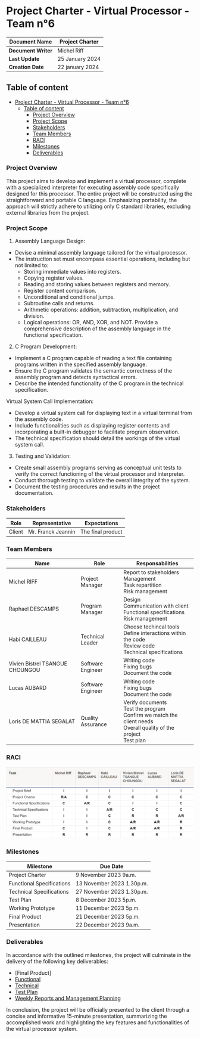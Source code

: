 # Project Charter - Virtual Processor - Team n°6

| **Document Name** | Project Charter |
| ---- | ---- |
| **Document Writer** | Michel Riff |
| **Last Update** | 25 January 2024 |
| **Creation Date** | 22 january 2024 |

## Table of content

- [Project Charter - Virtual Processor - Team n°6](#project-charter---virtual-processor---team-n6)
  - [Table of content](#table-of-content)
    - [Project Overview](#project-overview)
    - [Project Scope](#project-scope)
    - [Stakeholders](#stakeholders)
    - [Team Members](#team-members)
    - [RACI](#raci)
    - [Milestones](#milestones)
    - [Deliverables](#deliverables)

### Project Overview

This project aims to develop and implement a virtual processor, complete with a specialized interpreter for executing assembly code specifically designed for this processor. The entire project will be constructed using the straightforward and portable C language. Emphasizing portability, the approach will strictly adhere to utilizing only C standard libraries, excluding external libraries from the project.

### Project Scope

1. Assembly Language Design:
- Devise a minimal assembly language tailored for the virtual processor.
- The instruction set must encompass essential operations, including but not limited to:
    - Storing immediate values into registers.
    - Copying register values.
    - Reading and storing values between registers and memory.
    - Register content comparison.
    - Unconditional and conditional jumps.
    - Subroutine calls and returns.
    - Arithmetic operations: addition, subtraction, multiplication, and division.
    - Logical operations: OR, AND, XOR, and NOT.
Provide a comprehensive description of the assembly language in the functional specification.

2. C Program Development:
- Implement a C program capable of reading a text file containing programs written in the specified assembly language.
- Ensure the C program validates the semantic correctness of the assembly program and detects syntactical errors.
- Describe the intended functionality of the C program in the technical specification.
  
Virtual System Call Implementation:
- Develop a virtual system call for displaying text in a virtual terminal from the assembly code.
- Include functionalities such as displaying register contents and incorporating a built-in debugger to facilitate program observation.
- The technical specification should detail the workings of the virtual system call.

3. Testing and Validation:
- Create small assembly programs serving as conceptual unit tests to verify the correct functioning of the virtual processor and interpreter.
- Conduct thorough testing to validate the overall integrity of the system.
- Document the testing procedures and results in the project documentation.

### Stakeholders

| Role | Representative | Expectations |
| ---- | ---- | ---- |
| Client | Mr. Franck Jeannin | The final product |

### Team Members

| Name | Role | Responsabilities |
| ---- | ---- | ---- |
| Michel RIFF | Project Manager | Report to stakeholders<br>Management <br>Task repartition<br>Risk management |
| Raphael DESCAMPS | Program Manager | Design<br>Communication with client<br>Functional specifications<br>Risk management |
| Habi CAILLEAU | Technical Leader | Choose techincal tools<br>Define interactions within the code<br>Review code<br>Technical specifications |
| Vivien Bistrel TSANGUE CHOUNGOU | Software Engineer | Writing code<br>Fixing bugs<br>Document the code |
| Lucas AUBARD | Software Engineer | Writing code<br>Fixing bugs<br>Document the code |
| Loris DE MATTIA SEGALAT | Quality Assurance | Verify documents<br>Test the program<br>Confirm we match the client needs<br>Overall quality of the project<br>Test plan |

### RACI

![RACI](picture/RACI.png)

### Milestones

| Milestone | Due Date |
| ---- | ---- |
| Project Charter | 9 November 2023 9a.m. |
| Functional Specifications | 13 November 2023 1.30p.m. |
| Technical Specifications | 27 November 2023 1.30p.m. |
| Test Plan | 8 December 2023 5p.m. |
| Working Prototype | 11 December 2023 5p.m. |
| Final Product | 21 December 2023 5p.m. |
| Presentation | 22 December 2023 9a.m. |

### Deliverables
In accordance with the outlined milestones, the project will culminate in the delivery of the following key deliverables:

- [Final Product]
- [Functional](Documents\FunctionalSpecification\FunctionalSpecification.md)
- [Technical]()
- [Test Plan]()
- [Weekly Reports and Management Planning]()

In conclusion, the project will be officially presented to the client through a concise and informative 15-minute presentation, summarizing the accomplished work and highlighting the key features and functionalities of the virtual processor system.